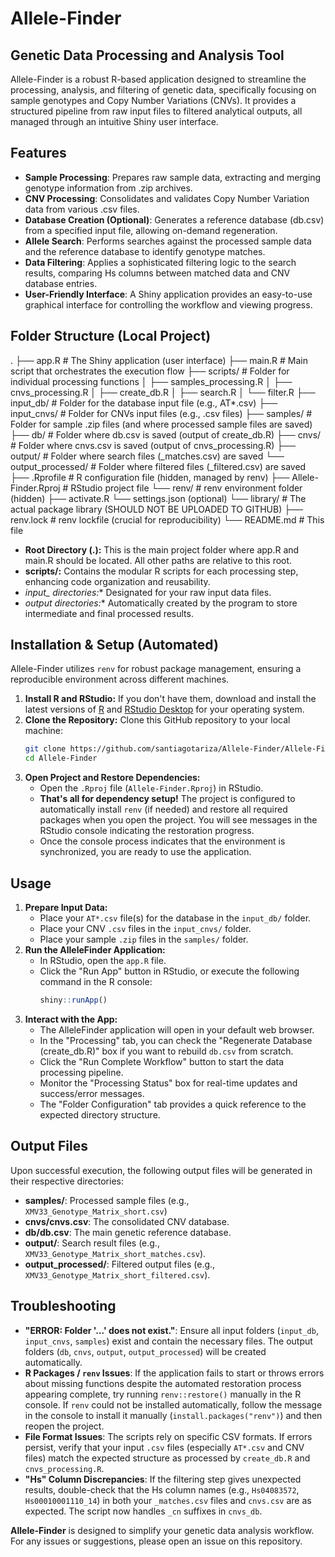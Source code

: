 # **Allele-Finder**

## **Genetic Data Processing and Analysis Tool**

Allele-Finder is a robust R-based application designed to streamline the processing, analysis, and filtering of genetic data, specifically focusing on sample genotypes and Copy Number Variations (CNVs). It provides a structured pipeline from raw input files to filtered analytical outputs, all managed through an intuitive Shiny user interface.

## **Features**

* **Sample Processing**: Prepares raw sample data, extracting and merging genotype information from .zip archives.
* **CNV Processing**: Consolidates and validates Copy Number Variation data from various .csv files.
* **Database Creation (Optional)**: Generates a reference database (db.csv) from a specified input file, allowing on-demand regeneration.
* **Allele Search**: Performs searches against the processed sample data and the reference database to identify genotype matches.
* **Data Filtering**: Applies a sophisticated filtering logic to the search results, comparing Hs columns between matched data and CNV database entries.
* **User-Friendly Interface**: A Shiny application provides an easy-to-use graphical interface for controlling the workflow and viewing progress.

## **Folder Structure (Local Project)**

.
├── app.R               # The Shiny application (user interface)
├── main.R              # Main script that orchestrates the execution flow
├── scripts/            # Folder for individual processing functions
│   ├── samples_processing.R
│   ├── cnvs_processing.R
│   ├── create_db.R
│   ├── search.R
│   └── filter.R
├── input_db/           # Folder for the database input file (e.g., AT*.csv)
├── input_cnvs/         # Folder for CNVs input files (e.g., .csv files)
├── samples/            # Folder for sample .zip files (and where processed sample files are saved)
├── db/                 # Folder where db.csv is saved (output of create_db.R)
├── cnvs/               # Folder where cnvs.csv is saved (output of cnvs_processing.R)
├── output/             # Folder where search files (_matches.csv) are saved
└── output_processed/   # Folder where filtered files (_filtered.csv) are saved
├── .Rprofile           # R configuration file (hidden, managed by renv)
├── Allele-Finder.Rproj # RStudio project file
└── renv/               # renv environment folder (hidden)
    ├── activate.R
    └── settings.json (optional)
    └── library/        # The actual package library (SHOULD NOT BE UPLOADED TO GITHUB)
├── renv.lock           # renv lockfile (crucial for reproducibility)
└── README.md           # This file

* **Root Directory (.):** This is the main project folder where app.R and main.R should be located. All other paths are relative to this root.
* **scripts/:** Contains the modular R scripts for each processing step, enhancing code organization and reusability.
* **input_* directories:** Designated for your raw input data files.
* **output* directories:** Automatically created by the program to store intermediate and final processed results.

## **Installation & Setup (Automated)**

Allele-Finder utilizes `renv` for robust package management, ensuring a reproducible environment across different machines.

1.  **Install R and RStudio:** If you don't have them, download and install the latest versions of [R](https://cran.r-project.org/) and [RStudio Desktop](https://posit.co/download/rstudio-desktop/) for your operating system.
2.  **Clone the Repository:** Clone this GitHub repository to your local machine:
    ```bash
    git clone https://github.com/santiagotariza/Allele-Finder/Allele-Finder.git
    cd Allele-Finder
    ```
3.  **Open Project and Restore Dependencies:**
    * Open the `.Rproj` file (`Allele-Finder.Rproj`) in RStudio.
    * **That's all for dependency setup!** The project is configured to automatically install `renv` (if needed) and restore all required packages when you open the project. You will see messages in the RStudio console indicating the restoration progress.
    * Once the console process indicates that the environment is synchronized, you are ready to use the application.

## **Usage**

1.  **Prepare Input Data:**
    * Place your `AT*.csv` file(s) for the database in the `input_db/` folder.
    * Place your CNV `.csv` files in the `input_cnvs/` folder.
    * Place your sample `.zip` files in the `samples/` folder.
2.  **Run the AlleleFinder Application:**
    * In RStudio, open the `app.R` file.
    * Click the "Run App" button in RStudio, or execute the following command in the R console:
        ```R
        shiny::runApp()
        ```
3.  **Interact with the App:**
    * The AlleleFinder application will open in your default web browser.
    * In the "Processing" tab, you can check the "Regenerate Database (create_db.R)" box if you want to rebuild `db.csv` from scratch.
    * Click the "Run Complete Workflow" button to start the data processing pipeline.
    * Monitor the "Processing Status" box for real-time updates and success/error messages.
    * The "Folder Configuration" tab provides a quick reference to the expected directory structure.

## **Output Files**

Upon successful execution, the following output files will be generated in their respective directories:

* **samples/**: Processed sample files (e.g., `XMV33_Genotype_Matrix_short.csv`)
* **cnvs/cnvs.csv**: The consolidated CNV database.
* **db/db.csv**: The main genetic reference database.
* **output/**: Search result files (e.g., `XMV33_Genotype_Matrix_short_matches.csv`).
* **output_processed/**: Filtered output files (e.g., `XMV33_Genotype_Matrix_short_filtered.csv`).

## **Troubleshooting**

* **"ERROR: Folder '...' does not exist."**: Ensure all input folders (`input_db`, `input_cnvs`, `samples`) exist and contain the necessary files. The output folders (`db`, `cnvs`, `output`, `output_processed`) will be created automatically.
* **R Packages / `renv` Issues**: If the application fails to start or throws errors about missing functions despite the automated restoration process appearing complete, try running `renv::restore()` manually in the R console. If `renv` could not be installed automatically, follow the message in the console to install it manually (`install.packages("renv")`) and then reopen the project.
* **File Format Issues**: The scripts rely on specific CSV formats. If errors persist, verify that your input `.csv` files (especially `AT*.csv` and CNV files) match the expected structure as processed by `create_db.R` and `cnvs_processing.R`.
* **"Hs" Column Discrepancies**: If the filtering step gives unexpected results, double-check that the Hs column names (e.g., `Hs04083572`, `Hs00010001110_14`) in both your `_matches.csv` files and `cnvs.csv` are as expected. The script now handles `_cn` suffixes in `cnvs_db`.

**Allele-Finder** is designed to simplify your genetic data analysis workflow. For any issues or suggestions, please open an issue on this repository.
